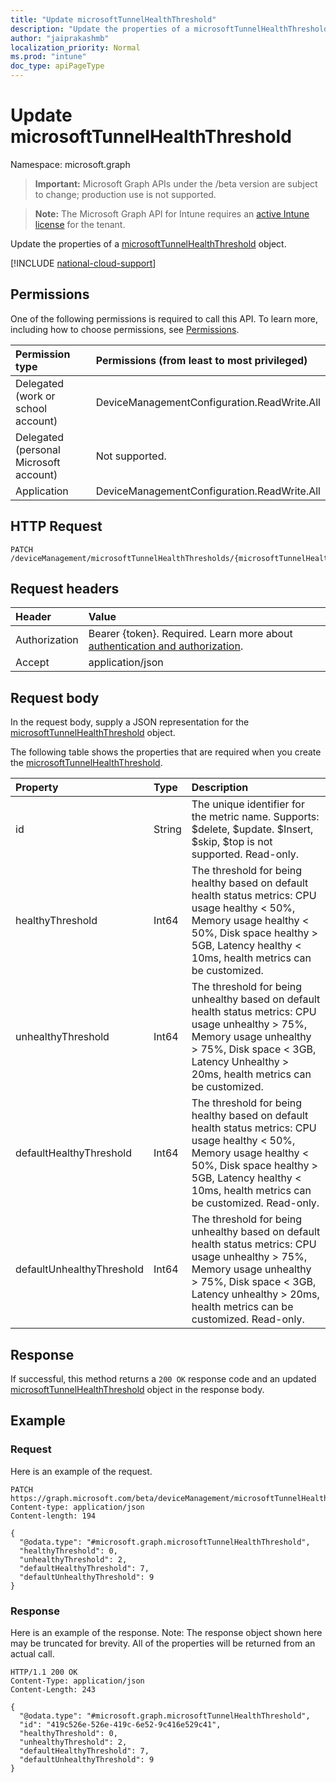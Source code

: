 ```yaml
---
title: "Update microsoftTunnelHealthThreshold"
description: "Update the properties of a microsoftTunnelHealthThreshold object."
author: "jaiprakashmb"
localization_priority: Normal
ms.prod: "intune"
doc_type: apiPageType
---
```


# Update microsoftTunnelHealthThreshold

Namespace: microsoft.graph

> **Important:** Microsoft Graph APIs under the /beta version are subject to change; production use is not supported.

> **Note:** The Microsoft Graph API for Intune requires an [active Intune license](https://go.microsoft.com/fwlink/?linkid=839381) for the tenant.

Update the properties of a [microsoftTunnelHealthThreshold](../resources/intune-mstunnel-microsofttunnelhealththreshold.md) object.

[!INCLUDE [national-cloud-support](../../includes/all-clouds.md)]

## Permissions
One of the following permissions is required to call this API. To learn more, including how to choose permissions, see [Permissions](/graph/permissions-reference).

|Permission type|Permissions (from least to most privileged)|
|:---|:---|
|Delegated (work or school account)|DeviceManagementConfiguration.ReadWrite.All|
|Delegated (personal Microsoft account)|Not supported.|
|Application|DeviceManagementConfiguration.ReadWrite.All|

## HTTP Request
<!-- {
  "blockType": "ignored"
}
-->
``` http
PATCH /deviceManagement/microsoftTunnelHealthThresholds/{microsoftTunnelHealthThresholdId}
```

## Request headers
|Header|Value|
|:---|:---|
|Authorization|Bearer {token}. Required. Learn more about [authentication and authorization](/graph/auth/auth-concepts).|
|Accept|application/json|

## Request body
In the request body, supply a JSON representation for the [microsoftTunnelHealthThreshold](../resources/intune-mstunnel-microsofttunnelhealththreshold.md) object.

The following table shows the properties that are required when you create the [microsoftTunnelHealthThreshold](../resources/intune-mstunnel-microsofttunnelhealththreshold.md).

|Property|Type|Description|
|:---|:---|:---|
|id|String|The unique identifier for the metric name. Supports: $delete, $update. $Insert, $skip, $top is not supported. Read-only.|
|healthyThreshold|Int64|The threshold for being healthy based on default health status metrics: CPU usage healthy < 50%, Memory usage healthy < 50%, Disk space healthy > 5GB, Latency healthy < 10ms, health metrics can be customized.|
|unhealthyThreshold|Int64|The threshold for being unhealthy based on default health status metrics: CPU usage unhealthy > 75%, Memory usage unhealthy > 75%, Disk space < 3GB, Latency Unhealthy > 20ms, health metrics can be customized.|
|defaultHealthyThreshold|Int64|The threshold for being healthy based on default health status metrics: CPU usage healthy < 50%, Memory usage healthy < 50%, Disk space healthy > 5GB, Latency healthy < 10ms, health metrics can be customized. Read-only.|
|defaultUnhealthyThreshold|Int64|The threshold for being unhealthy based on default health status metrics: CPU usage unhealthy > 75%, Memory usage unhealthy > 75%, Disk space < 3GB, Latency unhealthy > 20ms, health metrics can be customized. Read-only.|



## Response
If successful, this method returns a `200 OK` response code and an updated [microsoftTunnelHealthThreshold](../resources/intune-mstunnel-microsofttunnelhealththreshold.md) object in the response body.

## Example

### Request
Here is an example of the request.
``` http
PATCH https://graph.microsoft.com/beta/deviceManagement/microsoftTunnelHealthThresholds/{microsoftTunnelHealthThresholdId}
Content-type: application/json
Content-length: 194

{
  "@odata.type": "#microsoft.graph.microsoftTunnelHealthThreshold",
  "healthyThreshold": 0,
  "unhealthyThreshold": 2,
  "defaultHealthyThreshold": 7,
  "defaultUnhealthyThreshold": 9
}
```

### Response
Here is an example of the response. Note: The response object shown here may be truncated for brevity. All of the properties will be returned from an actual call.
``` http
HTTP/1.1 200 OK
Content-Type: application/json
Content-Length: 243

{
  "@odata.type": "#microsoft.graph.microsoftTunnelHealthThreshold",
  "id": "419c526e-526e-419c-6e52-9c416e529c41",
  "healthyThreshold": 0,
  "unhealthyThreshold": 2,
  "defaultHealthyThreshold": 7,
  "defaultUnhealthyThreshold": 9
}
```
